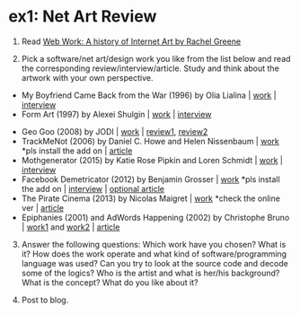 # ex1: Net Art Review
	
1. Read [Web Work: A history of Internet Art by Rachel Greene](http://cyberhouse.arted.psu.edu/visualculture/history_net_art.pdf)  
	
2. Pick a software/net art/design work you like from the list below and read the corresponding review/interview/article. Study and think about the artwork with your own perspective.
  * My Boyfriend Came Back from the War (1996) by Olia Lialina | [work](http://www.teleportacia.org/war/war2.htm) | [interview](http://thecreatorsproject.vice.com/blog/olia-lialinas-most-famous-net-art-piece-turns-15)  
  * Form Art (1997) by Alexei Shulgin | [work](http://archive.rhizome.org/anthology/form-art.html) | [interview](http://rhizome.org/editorial/2017/jan/12/a-net-artist-named-google-1/)   
  + Geo Goo (2008) by JODI | [work](http://www.geogoo.net/) | [review1](http://artonetwentynine.blogspot.dk/2011/04/jodi-geo-goo-2008.html), [review2](http://www.wordsinspace.net/media-materiality/2012-spring/?p=1091)
  + TrackMeNot (2006) by Daniel C. Howe and Helen Nissenbaum | [work](https://cs.nyu.edu/trackmenot/) *pls install the add on | [article](https://cs.nyu.edu/trackmenot/TMN-Howe-Niss08-ch23.pdf)
  + Mothgenerator (2015) by Katie Rose Pipkin and Loren Schmidt | [work](https://twitter.com/mothgenerator) | [interview](http://furtherfield.org/features/interviews/about-bot-interview-katie-rose-pipkin) 
  + Facebook Demetricator (2012) by Benjamin Grosser | [work](http://bengrosser.com/projects/facebook-demetricator/)  *pls install the add on | [interview](http://rhizome.org/editorial/2012/nov/15/dont-give-me-numbers-interview-ben-grosser-about-f/) | [optional article](http://computationalculture.net/article/what-do-metrics-want) 
  + The Pirate Cinema (2013) by Nicolas Maigret | [work](http://thepiratecinema.com/) *check the online ver | [article](http://aksioma.org/pdf/aksioma_PostScriptUM_20_ENG_Maigret.pdf) 
  + Epiphanies (2001) and AdWords Happening (2002) by Christophe Bruno | [work1](http://www.iterature.com/epiphanies/) and [work2](http://www.iterature.com/adwords/) |  [article](http://www.electronicbookreview.com/thread/electropoetics/textualized)

3. Answer the following questions: Which work have you chosen? What is it? How does the work operate and what kind of software/programming language was used? Can you try to look at the source code and decode some of the logics? Who is the artist and what is her/his background? What is the concept? What do you like about it? 

4. Post to blog.
